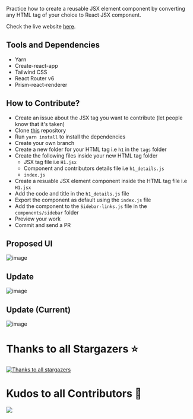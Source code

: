 
Practice how to create a reusable JSX element component by converting any HTML tag of your choice to React JSX component.


Check the live website [here](https://react-jsx-tag-components.vercel.app/).

## Tools and Dependencies

- Yarn
- Create-react-app
- Tailwind CSS
- React Router v6
- Prism-react-renderer

## How to Contribute?
- Create an issue about the JSX tag you want to contribute (let people know that it's taken)
- Clone [this](https://github.com/unclebay143/react-jsx-tag-components) repository
- Run `yarn install` to install the dependencies
- Create your own branch
- Create a new folder for your HTML tag i.e `h1` in the `tags` folder
- Create the following files inside your new HTML tag folder
   - JSX tag file i.e `H1.jsx`
   - Component and contributors details file i.e `h1_details.js`
   - `index.js`
- Create a resuable JSX element component inside the HTML tag file i.e `H1.jsx`
- Add the code and title in the `h1_details.js` file
- Export the component as default using the `index.js` file
- Add the component to the `Sidebar-links.js` file in the `components/sidebar` folder
- Preview your work
- Commit and send a PR

## Proposed UI
![image](https://user-images.githubusercontent.com/58919619/195976588-d58f48af-ca27-48d6-8830-0d818807d615.png)

## Update
![image](https://user-images.githubusercontent.com/58919619/196339691-6feb2173-3db4-470e-bc52-b3479e44c880.png)

## Update (Current)
![image](https://user-images.githubusercontent.com/58919619/196357359-2ea90226-997a-4c8e-ae29-70389d3e5f7c.png)






# Thanks to all Stargazers ⭐️

[![Thanks to all stargazers](https://git-lister.onrender.com/api/stars/unclebay143/react-jsx-tag-components?limit=30)](https://github.com/unclebay143/react-jsx-tag-components)


# Kudos to all Contributors 🍻
<a href="https://github.com/unclebay143/react-jsx-tag-components/graphs/contributors">
  <img src="https://contrib.rocks/image?repo=unclebay143/react-jsx-tag-components" />
</a>

